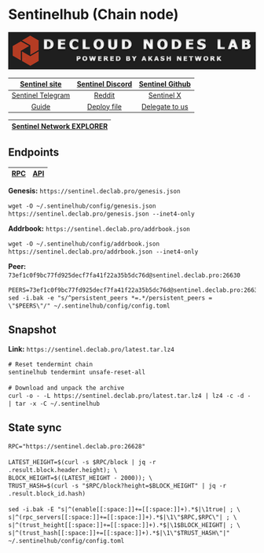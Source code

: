 # Sentinelhub (Chain node)

![](/assets/banner.png)

|[Sentinel site](https://www.sentinel.co/)|[Sentinel Discord](https://discord.com/invite/mmAA8qF)|[Sentinel Github](https://github.com/sentinel-official)|
|:--:|:--:|:--:|
|[Sentinel Telegram](https://t.me/sentinel_co)|[Reddit](https://www.reddit.com/r/dVPN/u)|[Sentinel X](https://twitter.com/SentinelVPN)|
|[Guide](https://services.declab.pro/guides)|[Deploy file](https://gitopia.com/DecloudNodesLab/cosmos-universe/tree/master/projects/Sentinel-DVPN/sentinel_chain_deploy.yml)|[Delegate to us](https://restake.app/sentinel/sentvaloper1ax4c40gn3s74xxm75g6cmts3fw7rq64grgugsr)|


[Sentinel Network EXPLORER](https://explorer.declab.pro/Sentinel)|
|:--:|


## Endpoints

|[**RPC**](https://sentinel.declab.pro:26628)|[**API**](https://sentinel.declab.pro)|
|:--:|:--:|

**Genesis:** ```https://sentinel.declab.pro/genesis.json```

```
wget -O ~/.sentinelhub/config/genesis.json https://sentinel.declab.pro/genesis.json --inet4-only
```

**Addrbook:** ```https://sentinel.declab.pro/addrbook.json```

```
wget -O ~/.sentinelhub/config/addrbook.json https://sentinel.declab.pro/addrbook.json --inet4-only
```

**Peer:** ```73ef1c0f9bc77fd925decf7fa41f22a35b5dc76d@sentinel.declab.pro:26630```

```
PEERS=73ef1c0f9bc77fd925decf7fa41f22a35b5dc76d@sentinel.declab.pro:26630,0d9f4ae53eb69d4790e9633094b19e0ff18c6e82@5.10.24.84:26656,66d0d22dc5e1e542c200da1fc097dae5ea1f3b4e@195.201.175.156:17256,e323d088efd63c06f13922a452533a444f5cfb23@45.10.26.114:26656,d6d3b940785d0135e53e38bc4639e1cbce47e983@88.99.199.5:26656,5ace0e57784e34930360bf6cc00dd5265278f708@65.108.238.166:23956
sed -i.bak -e "s/^persistent_peers *=.*/persistent_peers = \"$PEERS\"/" ~/.sentinelhub/config/config.toml
```

## Snapshot 

**Link:** ```https://sentinel.declab.pro/latest.tar.lz4```

```
# Reset tendermint chain
sentinelhub tendermint unsafe-reset-all

# Download and unpack the archive
curl -o - -L https://sentinel.declab.pro/latest.tar.lz4 | lz4 -c -d - | tar -x -C ~/.sentinelhub
```

## State sync

```
RPC="https://sentinel.declab.pro:26628"

LATEST_HEIGHT=$(curl -s $RPC/block | jq -r .result.block.header.height); \
BLOCK_HEIGHT=$((LATEST_HEIGHT - 2000)); \
TRUST_HASH=$(curl -s "$RPC/block?height=$BLOCK_HEIGHT" | jq -r .result.block_id.hash)

sed -i.bak -E "s|^(enable[[:space:]]+=[[:space:]]+).*$|\1true| ; \
s|^(rpc_servers[[:space:]]+=[[:space:]]+).*$|\1\"$RPC,$RPC\"| ; \
s|^(trust_height[[:space:]]+=[[:space:]]+).*$|\1$BLOCK_HEIGHT| ; \
s|^(trust_hash[[:space:]]+=[[:space:]]+).*$|\1\"$TRUST_HASH\"|" ~/.sentinelhub/config/config.toml
```
